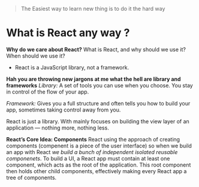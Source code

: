 
> The Easiest way to learn new thing is to do it the hard way

# What is React any way ?
**Why do we care about React?**
What is React, and why should we use it? When should we use it?
- React is a JavaScript library, not a framework.

**Hah you are throwing new jargons at me  what the hell are library and frameworks**
*Library:* A set of tools you can use when you choose. You stay in control of the flow of your app.

*Framework:* Gives you a full structure and often tells you how to build your app, sometimes taking control away from you.

React is just a library. With mainly focuses on building the view layer of an application — nothing more, nothing less.

**React’s Core Idea: Components**
React using the approach of creating components (compenent is a piece of the user interface) so when we build an app with React *we build a bunch of independent isolated reusable componenets*. To build a UI, a React app must contain at least one component, which acts as the root of the application. This root component then holds other child components, effectively making every React app a tree of components.